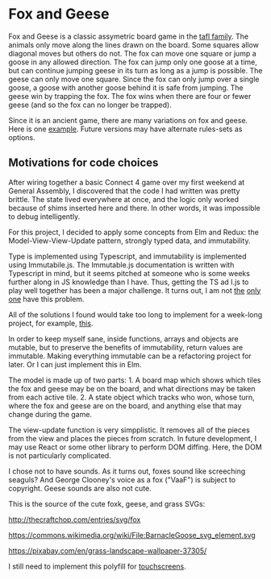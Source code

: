 # Fox and Geese

Fox and Geese is a classic assymetric board game in the
[tafl family](https://en.wikipedia.org/wiki/Tafl_games). The
animals only move along the lines drawn on the board. Some squares
allow diagonal moves but others do not. The fox can move one square or
jump a goose in any allowed direction. The fox can jump only one goose at
a time, but can continue jumping geese in its turn as long as a jump is
possible. The geese can only move one square. Since the fox can only jump
over a single goose, a goose with another goose behind it is safe from
jumping. The geese win by trapping the fox. The fox wins when there are
four or fewer geese (and so the fox can no longer be trapped).

Since it is an ancient game, there are many variations on fox and geese. Here is one [example](https://www.whatdowedoallday.com/fox-and-geese/). Future versions may have alternate rules-sets as options.

## Motivations for code choices

After wiring together a basic Connect 4 game over my first weekend at General Assembly, I discovered that the code I had written was pretty brittle. The state lived everywhere at once, and the logic only worked because of shims inserted here and there. In other words, it was impossible to debug intelligently.

For this project, I decided to apply some concepts from Elm and Redux: the Model-View-View-Update pattern, strongly typed data, and immutability.

Type is implemented using Typescript, and immutability is implemented using Immutabile.js. The Immutable.js documentation is written with Typescript in mind, but it seems pitched at someone who is some weeks further along in JS knowledge than I have. Thus, getting the TS ad I.js to play well together has been a major challenge. It turns out, I am not [the](https://www.reddit.com/r/reactjs/comments/7mfaxy/it_aint_pretty_typescript/) [only](https://blog.mgechev.com/2018/01/18/react-typescript-redux-immutable/) [one](https://themapguyde.blogspot.com/2018/03/making-immutablejs-objects-easier-to.html) have this problem.

All of the solutions I found would take too long to implement for a week-long project, for example, [this](https://medium.com/@alexxgent/enforcing-types-with-immutablejs-and-typescript-6ab980819b6a).

In order to keep myself sane, inside functions, arrays and objects are mutable, but to preserve the benefits of immutability, return values are immutable. Making everything immutable can be a refactoring project for later. Or I can just implement this in Elm.

The model is made up of two parts: 1. A board map which shows which tiles the fox and geese may be on the board, and what directions may be taken from each active tile. 2. A state object which tracks who won, whose turn, where the fox and geese are on the board, and anything else that may change during the game.

The view-update function is very simpplistic. It removes all of the pieces from the view and places the pieces from scratch. In future development, I may use React or some other library to perform DOM diffing. Here, the DOM is not particularly complicated.

I chose not to have sounds. As it turns out, foxes sound like screeching seaguls? And George Clooney's voice as a fox ("VaaF") is subject to copyright. Geese sounds are also not cute.

This is the source of the cute foxk, geese, and grass SVGs:

http://thecraftchop.com/entries/svg/fox

https://commons.wikimedia.org/wiki/File:BarnacleGoose_svg_element.svg

https://pixabay.com/en/grass-landscape-wallpaper-37305/

I still need to implement this polyfill for [touchscreens](https://github.com/timruffles/mobile-drag-drop).
